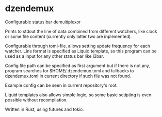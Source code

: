 # dzendemux
Configurable status bar demultiplexor

Prints to stdout the line of data combined from different watchers, like clock or some file content
(currently only latter two are inplemented).

Configurable through toml-file, allows setting update frequency for each watcher.
Line format is specified as Liquid template, so this program can be used as a input for any other status bar
like i3bar.

Config file path can be specified as first argument but if there is not any, program searches for
$HOME/.dzendemux.toml and fallbacks to dzendemux.toml in current directory if such file was not found.

Example config can be seen in current repository's root.

Liquid templates also allows simple logic, so some basic sctipting is even possible without recompilation.

Written in Rust, using futures and tokio.
